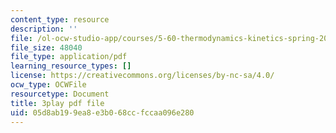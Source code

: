 ```yaml
---
content_type: resource
description: ''
file: /ol-ocw-studio-app/courses/5-60-thermodynamics-kinetics-spring-2008/05d8ab199ea8e3b068ccfccaa096e280_RT_v0PhXP5E.pdf
file_size: 48040
file_type: application/pdf
learning_resource_types: []
license: https://creativecommons.org/licenses/by-nc-sa/4.0/
ocw_type: OCWFile
resourcetype: Document
title: 3play pdf file
uid: 05d8ab19-9ea8-e3b0-68cc-fccaa096e280
---
```

